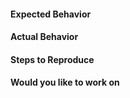 #### Expected Behavior


#### Actual Behavior



#### Steps to Reproduce




#### Would you like to work on

